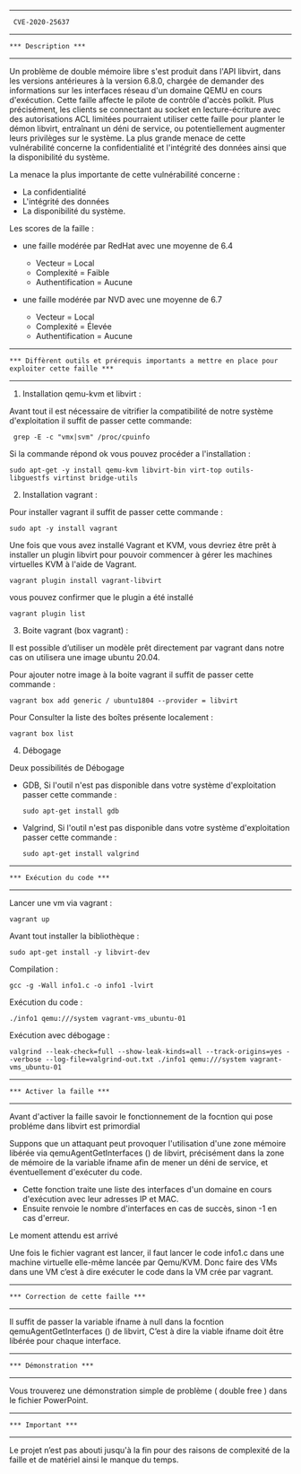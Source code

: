 *********************************************************************************        

     CVE-2020-25637 
                                        
*********************************************************************************
                                                   
    *** Description ***
    
*********************************************************************************  
                                                             
Un problème de double mémoire libre s'est produit dans l'API libvirt, dans les versions antérieures à la version 6.8.0, chargée de demander des informations sur les interfaces réseau d'un domaine QEMU en cours d'exécution. Cette faille affecte le pilote de contrôle d'accès polkit. Plus précisément, les clients se connectant au socket en lecture-écriture avec des autorisations ACL limitées pourraient utiliser cette faille pour planter le démon libvirt, entraînant un déni de service, ou potentiellement augmenter leurs privilèges sur le système. La plus grande menace de cette vulnérabilité concerne la confidentialité et l'intégrité des données ainsi que la disponibilité du système.

La menace la plus importante de cette vulnérabilité concerne :

* La confidentialité 
* L'intégrité des données
* La disponibilité du système.

Les scores de la faille :

* une faille modérée par RedHat avec une moyenne de 6.4

  * Vecteur            = Local
  * Complexité         = Faible
  * Authentification   = Aucune

* une faille modérée par NVD avec une moyenne de 6.7

  * Vecteur           = Local
  * Complexité        = Élevée 
  * Authentification  = Aucune
  
*********************************************************************************  
                                                   
    *** Diffèrent outils et prérequis importants a mettre en place pour exploiter cette faille ***
        
*********************************************************************************  
 
 1) Installation qemu-kvm et libvirt :

Avant tout il est nécessaire de vitrifier la compatibilité de notre système d'exploitation il suffit de passer cette commande:

     grep -E -c "vmx|svm" /proc/cpuinfo

Si la commande répond ok vous pouvez procéder a l'installation :

    sudo apt-get -y install qemu-kvm libvirt-bin virt-top outils-libguestfs virtinst bridge-utils
    
2) Installation vagrant :

Pour installer vagrant il suffit de passer cette commande :

    sudo apt -y install vagrant
    
Une fois que vous avez installé Vagrant et KVM, vous devriez être prêt à installer un plugin libvirt pour pouvoir commencer à gérer les machines virtuelles KVM à l'aide de Vagrant.

    vagrant plugin install vagrant-libvirt
    
vous pouvez confirmer que le plugin a été installé

    vagrant plugin list
    
3) Boite vagrant (box vagrant) :

Il est possible d’utiliser un modèle prêt directement par vagrant dans notre cas on utilisera une image ubuntu 20.04.

Pour ajouter notre image à la boite vagrant il suffit de passer cette commande :

    vagrant box add generic / ubuntu1804 --provider = libvirt
    
Pour Consulter la liste des boîtes présente localement :

    vagrant box list
    
4) Débogage
 
Deux possibilités de Débogage 

* GDB, Si l'outil n'est pas disponible dans votre système d'exploitation passer cette commande :

      sudo apt-get install gdb

* Valgrind, Si l'outil n'est pas disponible dans votre système d'exploitation passer cette commande :

      sudo apt-get install valgrind
    
*********************************************************************************  

    *** Exécution du code ***

********************************************************************************* 

Lancer une vm via vagrant :

    vagrant up
  
Avant tout installer la bibliothèque :

    sudo apt-get install -y libvirt-dev
    
Compilation :

    gcc -g -Wall info1.c -o info1 -lvirt
    
Exécution du code : 

    ./info1 qemu:///system vagrant-vms_ubuntu-01
    
Exécution avec débogage  :
 
    valgrind --leak-check=full --show-leak-kinds=all --track-origins=yes --verbose --log-file=valgrind-out.txt ./info1 qemu:///system vagrant-vms_ubuntu-01
    

*********************************************************************************  

    *** Activer la faille ***

********************************************************************************* 

Avant d'activer la faille savoir le fonctionnement de la focntion qui pose probléme dans libvirt est primordial

Suppons que un attaquant peut provoquer l'utilisation d'une zone mémoire libérée via qemuAgentGetInterfaces () de libvirt, précisément dans la zone de mémoire de la variable ifname afin de mener un déni de service, et éventuellement d'exécuter du code. 
* Cette fonction traite une liste des interfaces d'un domaine en cours d'exécution avec leur adresses  IP et MAC.
* Ensuite renvoie le nombre d'interfaces en cas de succès, sinon  -1 en cas d'erreur.

Le moment attendu est arrivé 

Une fois le fichier vagrant est lancer, il faut lancer le code info1.c dans une machine virtuelle elle-même lancée par Qemu/KVM. Donc faire des VMs dans une VM c’est à dire exécuter le code dans la VM crée par vagrant.


*********************************************************************************  

    *** Correction de cette faille ***

*********************************************************************************  

Il suffit de passer la variable ifname à null dans la focntion qemuAgentGetInterfaces () de libvirt, C’est à dire la viable ifname doit être libérée pour chaque interface.


*********************************************************************************  

    *** Démonstration ***

*********************************************************************************  
 
Vous trouverez une démonstration simple de problème ( double free ) dans le fichier PowerPoint.

 
*********************************************************************************  

    *** Important ***

*********************************************************************************  
 
 
 Le projet n’est pas abouti jusqu'à la fin pour des raisons de complexité de la faille et de matériel ainsi le manque du temps. 
 
 








 




 


 
 
